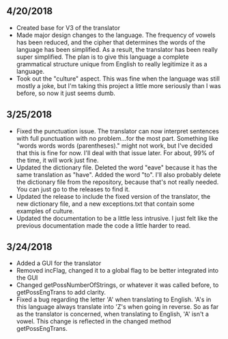 ## 4/20/2018
- Created base for V3 of the translator
- Made major design changes to the language. The frequency of vowels has been reduced, and the cipher that determines the
  words of the language has been simplified. As a result, the translator has been really super simplified. The plan is
  to give this language a complete grammatical structure unique from English to really legitimize it as a language.
- Took out the "culture" aspect. This was fine when the language was still mostly a joke, but I'm taking this project a little 
  more seriously than I was before, so now it just seems dumb. 
## 3/25/2018
- Fixed the punctuation issue. The translator can now interpret sentences with full punctuation with no problem...for the most
  part. Something like "words words words (parentheses)." might not work, but I've decided that this is fine for now.
  I'll deal with that issue later. For about, 99% of the time, it will work just fine.
- Updated the dictionary file. Deleted the word "eave" because it has the same translation as "have". Added the word "to".
  I'll also probably delete the dictionary file from the repository, because that's not really needed. You can just go to the
  releases to find it.
- Updated the release to include the fixed version of the translator, the new dictionary file, and a new exceptions.txt
  that contain some examples of culture.
- Updated the documentation to be a little less intrusive. I just felt like the previous documentation made the code
  a little harder to read. 

## 3/24/2018
- Added a GUI for the translator
- Removed incFlag, changed it to a global flag to be better integrated into the GUI
- Changed getPossNumberOfStrings, or whatever it was called before, to getPossEngTrans
  to add clarity.
- Fixed a bug regarding the letter 'A' when translating to English. 'A's in this language
  always translate into 'Z's when going in reverse. So as far as the translator is concerned,
  when translating to English, 'A' isn't a vowel. This change is reflected in the changed method
  getPossEngTrans.
